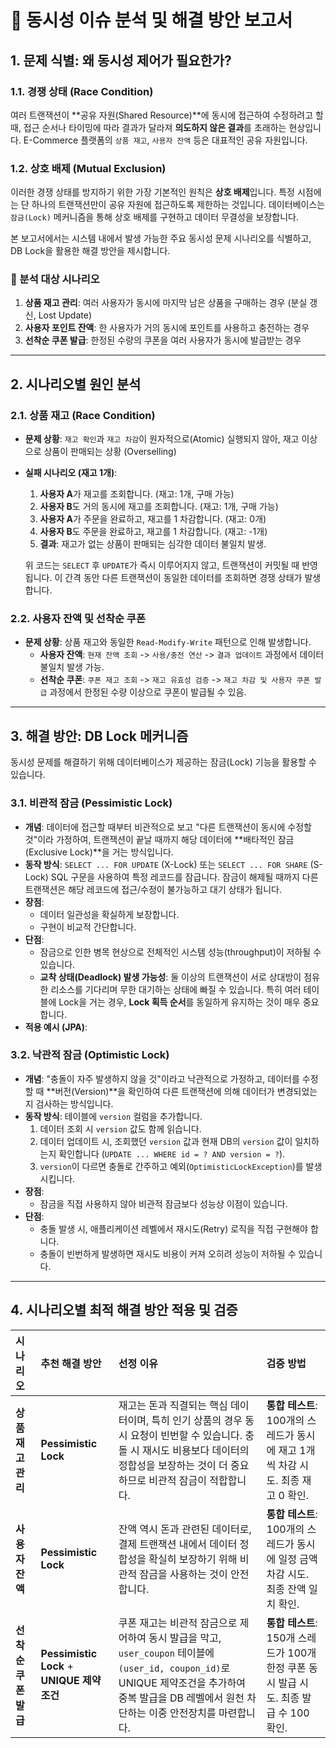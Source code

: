 # 🚀 동시성 이슈 분석 및 해결 방안 보고서

## 1. 문제 식별: 왜 동시성 제어가 필요한가?

### 1.1. 경쟁 상태 (Race Condition)
여러 트랜잭션이 **공유 자원(Shared Resource)**에 동시에 접근하여 수정하려고 할 때, 접근 순서나 타이밍에 따라 결과가 달라져 **의도하지 않은 결과**를 초래하는 현상입니다. E-Commerce 플랫폼의 `상품 재고`, `사용자 잔액` 등은 대표적인 공유 자원입니다.

### 1.2. 상호 배제 (Mutual Exclusion)
이러한 경쟁 상태를 방지하기 위한 가장 기본적인 원칙은 **상호 배제**입니다. 특정 시점에는 단 하나의 트랜잭션만이 공유 자원에 접근하도록 제한하는 것입니다. 데이터베이스는 `잠금(Lock)` 메커니즘을 통해 상호 배제를 구현하고 데이터 무결성을 보장합니다.

본 보고서에서는 시스템 내에서 발생 가능한 주요 동시성 문제 시나리오를 식별하고, DB Lock을 활용한 해결 방안을 제시합니다.

### 🎯 분석 대상 시나리오
1.  **상품 재고 관리**: 여러 사용자가 동시에 마지막 남은 상품을 구매하는 경우 (분실 갱신, Lost Update)
2.  **사용자 포인트 잔액**: 한 사용자가 거의 동시에 포인트를 사용하고 충전하는 경우
3.  **선착순 쿠폰 발급**: 한정된 수량의 쿠폰을 여러 사용자가 동시에 발급받는 경우

---

## 2. 시나리오별 원인 분석

### 2.1. 상품 재고 (Race Condition)

-   **문제 상황**: `재고 확인`과 `재고 차감`이 원자적으로(Atomic) 실행되지 않아, 재고 이상으로 상품이 판매되는 상황 (Overselling)

-   **실패 시나리오 (재고 1개)**:
    1.  **사용자 A**가 재고를 조회합니다. (재고: 1개, 구매 가능)
    2.  **사용자 B**도 거의 동시에 재고를 조회합니다. (재고: 1개, 구매 가능)
    3.  **사용자 A**가 주문을 완료하고, 재고를 1 차감합니다. (재고: 0개)
    4.  **사용자 B**도 주문을 완료하고, 재고를 1 차감합니다. (재고: -1개)
    5.  **결과**: 재고가 없는 상품이 판매되는 심각한 데이터 불일치 발생.


    위 코드는 `SELECT` 후 `UPDATE`가 즉시 이루어지지 않고, 트랜잭션이 커밋될 때 반영됩니다. 이 간격 동안 다른 트랜잭션이 동일한 데이터를 조회하면 경쟁 상태가 발생합니다.

### 2.2. 사용자 잔액 및 선착순 쿠폰

-   **문제 상황**: 상품 재고와 동일한 `Read-Modify-Write` 패턴으로 인해 발생합니다.
    -   **사용자 잔액**: `현재 잔액 조회` -> `사용/충전 연산` -> `결과 업데이트` 과정에서 데이터 불일치 발생 가능.
    -   **선착순 쿠폰**: `쿠폰 재고 조회` -> `재고 유효성 검증` -> `재고 차감 및 사용자 쿠폰 발급` 과정에서 한정된 수량 이상으로 쿠폰이 발급될 수 있음.

---

## 3. 해결 방안: DB Lock 메커니즘

동시성 문제를 해결하기 위해 데이터베이스가 제공하는 잠금(Lock) 기능을 활용할 수 있습니다.

### 3.1. 비관적 잠금 (Pessimistic Lock)

-   **개념**: 데이터에 접근할 때부터 비관적으로 보고 "다른 트랜잭션이 동시에 수정할 것"이라 가정하여, 트랜잭션이 끝날 때까지 해당 데이터에 **배타적인 잠금(Exclusive Lock)**을 거는 방식입니다.
-   **동작 방식**: `SELECT ... FOR UPDATE` (X-Lock) 또는 `SELECT ... FOR SHARE` (S-Lock) SQL 구문을 사용하여 특정 레코드를 잠급니다. 잠금이 해제될 때까지 다른 트랜잭션은 해당 레코드에 접근/수정이 불가능하고 대기 상태가 됩니다.
-   **장점**:
    -   데이터 일관성을 확실하게 보장합니다.
    -   구현이 비교적 간단합니다.
-   **단점**:
    -   잠금으로 인한 병목 현상으로 전체적인 시스템 성능(throughput)이 저하될 수 있습니다.
    -   **교착 상태(Deadlock) 발생 가능성**: 둘 이상의 트랜잭션이 서로 상대방이 점유한 리소스를 기다리며 무한 대기하는 상태에 빠질 수 있습니다. 특히 여러 테이블에 Lock을 거는 경우, **Lock 획득 순서**를 동일하게 유지하는 것이 매우 중요합니다.
-   **적용 예시 (JPA)**:


### 3.2. 낙관적 잠금 (Optimistic Lock)

-   **개념**: "충돌이 자주 발생하지 않을 것"이라고 낙관적으로 가정하고, 데이터를 수정할 때 **버전(Version)**을 확인하여 다른 트랜잭션에 의해 데이터가 변경되었는지 검사하는 방식입니다.
-   **동작 방식**: 테이블에 `version` 컬럼을 추가합니다.
    1.  데이터 조회 시 `version` 값도 함께 읽습니다.
    2.  데이터 업데이트 시, 조회했던 `version` 값과 현재 DB의 `version` 값이 일치하는지 확인합니다 (`UPDATE ... WHERE id = ? AND version = ?`).
    3.  `version`이 다르면 충돌로 간주하고 예외(`OptimisticLockException`)를 발생시킵니다.
-   **장점**:
    -   잠금을 직접 사용하지 않아 비관적 잠금보다 성능상 이점이 있습니다.
-   **단점**:
    -   충돌 발생 시, 애플리케이션 레벨에서 재시도(Retry) 로직을 직접 구현해야 합니다.
    -   충돌이 빈번하게 발생하면 재시도 비용이 커져 오히려 성능이 저하될 수 있습니다.


---

## 4. 시나리오별 최적 해결 방안 적용 및 검증

| 시나리오 | 추천 해결 방안 | 선정 이유 | 검증 방법 |
| :--- | :--- | :--- |:--- |
| **상품 재고 관리** | **Pessimistic Lock** | 재고는 돈과 직결되는 핵심 데이터이며, 특히 인기 상품의 경우 동시 요청이 빈번할 수 있습니다. 충돌 시 재시도 비용보다 데이터의 정합성을 보장하는 것이 더 중요하므로 비관적 잠금이 적합합니다. | **통합 테스트**: 100개의 스레드가 동시에 재고 1개씩 차감 시도. 최종 재고 0 확인. |
| **사용자 잔액** | **Pessimistic Lock** | 잔액 역시 돈과 관련된 데이터로, 결제 트랜잭션 내에서 데이터 정합성을 확실히 보장하기 위해 비관적 잠금을 사용하는 것이 안전합니다. | **통합 테스트**: 100개의 스레드가 동시에 일정 금액 차감 시도. 최종 잔액 일치 확인. |
| **선착순 쿠폰 발급**| **Pessimistic Lock** + **UNIQUE 제약조건** | 쿠폰 재고는 비관적 잠금으로 제어하여 동시 발급을 막고, `user_coupon` 테이블에 `(user_id, coupon_id)`로 UNIQUE 제약조건을 추가하여 중복 발급을 DB 레벨에서 원천 차단하는 이중 안전장치를 마련합니다. | **통합 테스트**: 150개 스레드가 100개 한정 쿠폰 동시 발급 시도. 최종 발급 수 100 확인. |




